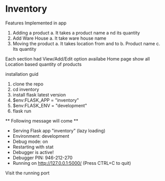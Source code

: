 # Inventory
Features Implemented in app
1. Adding a product
  a. It takes a product name a nd its quantity
2. Add Ware House
  a. It take ware house name
3. Moving the product
  a. It takes location from and to
  b. Product name
  c. Its quantity
 
 
 Each section had View/Add/Edit option availabe
 Home page show all Location based quantity of products
 
 
 
 installation guid
 
 1. clone the repo
 2. cd inventory
 3. install flask latest version
 4. $env:FLASK_APP = "inventory"
 5. $env:FLASK_ENV = "development"
 6. flask run
 
 
 
 ** Following message will come **
 * Serving Flask app "inventory" (lazy loading)
 * Environment: development
 * Debug mode: on
 * Restarting with stat
 * Debugger is active!
 * Debugger PIN: 946-212-270
 * Running on http://127.0.0.1:5000/ (Press CTRL+C to quit)
 
 
 Visit the running port
